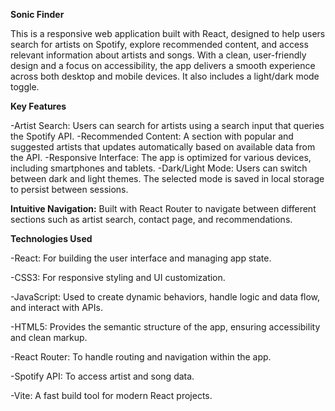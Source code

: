 **Sonic Finder**

This is a responsive web application built with React, designed to help users search for artists on Spotify, explore recommended content, and access relevant information about artists and songs. With a clean, user-friendly design and a focus on accessibility, the app delivers a smooth experience across both desktop and mobile devices. It also includes a light/dark mode toggle.

**Key Features**

-Artist Search: Users can search for artists using a search input that queries the Spotify API.
-Recommended Content: A section with popular and suggested artists that updates automatically based on available data from the API.
-Responsive Interface: The app is optimized for various devices, including smartphones and tablets.
-Dark/Light Mode: Users can switch between dark and light themes. The selected mode is saved in local storage to persist between sessions.

**Intuitive Navigation:** 
Built with React Router to navigate between different sections such as artist search, contact page, and recommendations.

**Technologies Used**

-React: For building the user interface and managing app state.

-CSS3: For responsive styling and UI customization.

-JavaScript: Used to create dynamic behaviors, handle logic and data flow, and interact with APIs.

-HTML5: Provides the semantic structure of the app, ensuring accessibility and clean markup.

-React Router: To handle routing and navigation within the app.

-Spotify API: To access artist and song data.

-Vite: A fast build tool for modern React projects.
